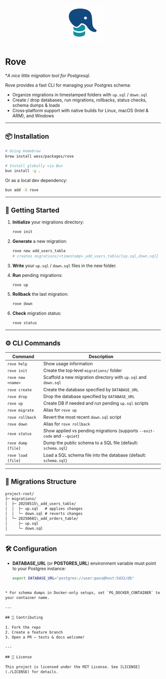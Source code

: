 <p align="center">
  <img src="assets/rove.png" alt="logo" width="128" height="128" />
</p>

# Rove

**A nice little migration tool for Postgresql.*

Rove provides a fast CLI for managing your Postgres schema:

* Organize migrations in timestamped folders with `up.sql` / `down.sql`
* Create / drop databases, run migrations, rollbacks, status checks, schema dumps & loads
* Cross‑platform support with native builds for Linux, macOS (Intel & ARM), and Windows

---

## 📦 Installation

```bash
# Using Homebrew
brew install wess/packages/rove
```

```bash
# Install globally via Bun
bun install -g .
```

Or as a local dev dependency:

```bash
bun add -D rove
```

---

## 🚀 Getting Started

1. **Initialize** your migrations directory:

   ```bash
   rove init
   ```

2. **Generate** a new migration:

   ```bash
   rove new add_users_table
   # creates migrations/<timestamp>_add_users_table/{up.sql,down.sql}
   ```

3. **Write** your `up.sql` / `down.sql` files in the new folder.

4. **Run** pending migrations:

   ```bash
   rove up
   ```

5. **Rollback** the last migration:

   ```bash
   rove down
   ```

6. **Check** migration status:

   ```bash
   rove status
   ```

---

## ⚙️ CLI Commands

| Command             | Description                                                               |
| ------------------- | ------------------------------------------------------------------------- |
| `rove help`        | Show usage information                                                    |
| `rove init`        | Create the top‑level `migrations/` folder                                 |
| `rove new <name>`  | Scaffold a new migration directory with `up.sql` and `down.sql`           |
| `rove create`      | Create the database specified by `DATABASE_URL`                           |
| `rove drop`        | Drop the database specified by `DATABASE_URL`                             |
| `rove up`          | Create DB if needed and run pending `up.sql` scripts                      |
| `rove migrate`     | Alias for `rove up`                                                      |
| `rove rollback`    | Revert the most recent `down.sql` script                                  |
| `rove down`        | Alias for `rove rollback`                                                |
| `rove status`      | Show applied vs pending migrations (supports `--exit-code` and `--quiet`) |
| `rove dump [file]` | Dump the public schema to a SQL file (default: `schema.sql`)              |
| `rove load [file]` | Load a SQL schema file into the database (default: `schema.sql`)          |

---

## 📂 Migrations Structure

```
project-root/
├─ migrations/
│  ├─ 20250515\_add_users_table/
│  │  ├─ up.sql   # applies changes
│  │  └─ down.sql # reverts changes
│  └─ 20250601\_add_orders_table/
│     ├─ up.sql
│     └─ down.sql

````

---

## 🛠️ Configuration

- **DATABASE_URL** (or **POSTGRES_URL**) environment variable must point to your Postgres instance:
  ```bash
  export DATABASE_URL="postgres://user:pass@host:5432/db"
````

* For schema dumps in Docker-only setups, set `PG_DOCKER_CONTAINER` to your container name.

---

## 🤝 Contributing

1. Fork the repo
2. Create a feature branch
3. Open a PR — tests & docs welcome!

---

## 📄 License

This project is licensed under the MIT License. See [LICENSE](./LICENSE) for details.
